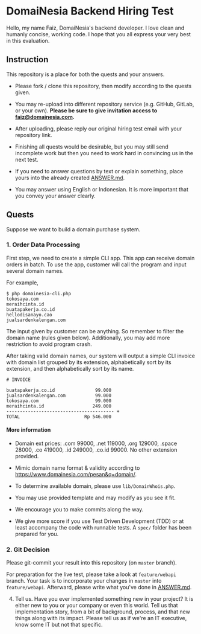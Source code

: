 # DomaiNesia Backend Hiring Test
Hello, my name Faiz, DomaiNesia's backend developer. I love clean and humanly concise, working code. I hope that you all express your very best in this evaluation.

## Instruction
This repository is a place for both the quests and your answers. 

* Please fork / clone this repository, then modify according to the quests given. 
* You may re-upload into different repository service (e.g. GitHub, GitLab, or your own).
  **Please be sure to give invitation access to faiz@domainesia.com.**
* After uploading, please reply our original hiring test email with your repository link.
* Finishing all quests would be desirable, but you may still send incomplete work
  but then you need to work hard in convincing us in the next test.


* If you need to answer questions by text or explain something, place yours 
  into the already created [ANSWER.md](./ANSWER.md).
* You may answer using English or Indonesian. It is more important that you
  convey your answer clearly.

## Quests
Suppose we want to build a domain purchase system.

### 1. Order Data Processing
First step, we need to create a simple CLI app. This app can receive domain orders in batch. To use the app, customer will call the program and input several domain names.

For example,
```
$ php domainesia-cli.php
tokosaya.com
meraihcinta.id
buatapakerja.co.id
hellodisanayo.cao
jualsardenkalengan.com
```

The input given by customer can be anything. So remember to filter the domain name 
(rules given below). Additionally, you may add more restriction to avoid program crash.

After taking valid domain names, our system will output a simple CLI invoice 
with domain list grouped by its extension, alphabetically sort by its extension, 
and then alphabetically sort by its name.

```
# INVOICE

buatapakerja.co.id               99.000
jualsardenkalengan.com           99.000
tokosaya.com                     99.000
meraihcinta.id                  249.000
---------------------------------------- +
TOTAL                        Rp 546.000
```

#### More information
- Domain ext prices: .com 99000, .net 119000, .org 129000, .space 28000, .co 419000, .id 249000, .co.id 99000. No other extension provided.
- Mimic domain name format & validity according to https://www.domainesia.com/pesan&q=domain/.
- To determine available domain, please use `lib/DomainWhois.php`.


- You may use provided template and may modify as you see it fit.
- We encourage you to make commits along the way.
- We give more score if you use Test Driven Development (TDD)
  or at least accompany the code with runnable tests. A `spec/` folder has been prepared for you.

### 2. Git Decision
Please git-commit your result into this repository (on `master` branch).

For preparation for the live test, please take a look at `feature/webapi` branch.
Your task is to incorporate your changes in `master` into `feature/webapi`.
Afterward, please write what you've done in [ANSWER.md](./ANSWER.md).

4. Tell us.
Have you ever implemented something new in your project? It is either new to you 
or your company or even this world. Tell us that implementation story, 
from a bit of background, process, and that new things along with its impact. 
Please tell us as if we're an IT executive, know some IT but not that specific.
